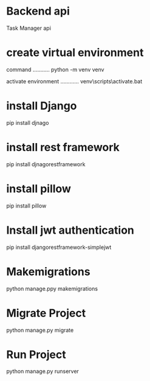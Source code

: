 # Backend api

Task Manager api

# create virtual environment

command ........... python -m venv venv

activate environment ............ venv\scripts\activate.bat

# install Django

pip install djnago

# install rest framework

pip install djnagorestframework

# install pillow

pip install pillow

# Install jwt authentication

pip install djangorestframework-simplejwt

# Makemigrations

python manage.ppy makemigrations

# Migrate Project

python manage.py migrate

# Run Project

python manage.py runserver
